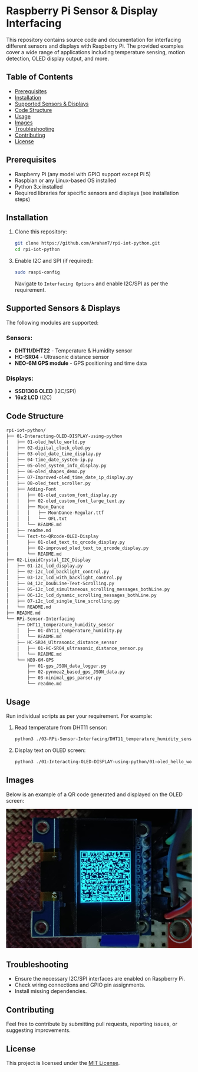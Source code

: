 # Raspberry Pi Sensor & Display Interfacing

This repository contains source code and documentation for interfacing different sensors and displays with Raspberry Pi. The provided examples cover a wide range of applications including temperature sensing, motion detection, OLED display output, and more.

## Table of Contents
- [Prerequisites](#prerequisites)
- [Installation](#installation)
- [Supported Sensors & Displays](#supported-sensors--displays)
- [Code Structure](#code-structure)
- [Usage](#usage)
- [Images](#images)
- [Troubleshooting](#troubleshooting)
- [Contributing](#contributing)
- [License](#license)

## Prerequisites
- Raspberry Pi (any model with GPIO support except Pi 5)
- Raspbian or any Linux-based OS installed
- Python 3.x installed
- Required libraries for specific sensors and displays (see installation steps)

## Installation
1. Clone this repository:
   ```bash
   git clone https://github.com/Araham7/rpi-iot-python.git
   cd rpi-iot-python
   ```
<!-- 2. Install required dependencies:
   ```bash
   pip install -r requirements.txt
   ``` -->
3. Enable I2C and SPI (if required):
   ```bash
   sudo raspi-config
   ```
   Navigate to `Interfacing Options` and enable I2C/SPI as per the requirement.

## Supported Sensors & Displays
The following modules are supported:

### Sensors:
- **DHT11/DHT22** - Temperature & Humidity sensor
- **HC-SR04** - Ultrasonic distance sensor
- **NEO-6M GPS module** - GPS positioning and time data

### Displays:
- **SSD1306 OLED** (I2C/SPI)
- **16x2 LCD** (I2C)
<!-- - **TFT Display** (SPI) -->

## Code Structure
```
rpi-iot-python/
├── 01-Interacting-OLED-DISPLAY-using-python
│   ├── 01-oled_hello_world.py
│   ├── 02-digital_clock_oled.py
│   ├── 03-oled_date_time_display.py
│   ├── 04-time_date_system-ip.py
│   ├── 05-oled_system_info_display.py
│   ├── 06-oled_shapes_demo.py
│   ├── 07-Improved-oled_time_date_ip_display.py
│   ├── 08-oled_text_scroller.py
│   ├── Adding-Font
│   │   ├── 01-oled_custom_font_display.py
│   │   ├── 02-oled_custom_font_large_text.py
│   │   ├── Moon_Dance
│   │   │   ├── MoonDance-Regular.ttf
│   │   │   └── OFL.txt
│   │   └── README.md
│   ├── readme.md
│   └── Text-to-QRcode-OLED-Display
│       ├── 01-oled_text_to_qrcode_display.py
│       ├── 02-improved_oled_text_to_qrcode_display.py
│       └── README.md
├── 02-LiquidCrystal_I2C_Display
│   ├── 01-i2c_lcd_display.py
│   ├── 02-i2c_lcd_backlight_control.py
│   ├── 03-i2c_lcd_with_backlight_control.py
│   ├── 04_i2c_DoubLine-Text-Scrolling.py
│   ├── 05-i2c_lcd_simultaneous_scrolling_messages_bothLine.py
│   ├── 06-i2c_lcd_dynamic_scrolling_messages_bothLine.py
│   ├── 07-i2c_lcd_single_line_scrolling.py
│   └── README.md
├── README.md
└── RPi-Sensor-Interfacing
    ├── DHT11_temperature_humidity_sensor
    │   ├── 01-dht11_temperature_humidity.py
    │   └── README.md
    ├── HC-SR04_Ultrasonic_distance_sensor
    │   ├── 01-HC-SR04_ultrasonic_distance_sensor.py
    │   └── README.md
    └── NEO-6M-GPS
        ├── 01-gps_JSON_data_logger.py
        ├── 02-pynmea2_based_gps_JSON_data.py
        ├── 03-minimal_gps_parser.py
        └── readme.md
```

## Usage
Run individual scripts as per your requirement. For example:

1. Read temperature from DHT11 sensor:
   ```bash
   python3 ./03-RPi-Sensor-Interfacing/DHT11_temperature_humidity_sensor/01-dht11_temperature_humidity.py
   ```
2. Display text on OLED screen:
   ```bash
   python3 ./01-Interacting-OLED-DISPLAY-using-python/01-oled_hello_world.py
   ```

## Images
Below is an example of a QR code generated and displayed on the OLED screen:

![QR Code on OLED Display](./IMAGES/QR_code.jpeg)

## Troubleshooting
- Ensure the necessary I2C/SPI interfaces are enabled on Raspberry Pi.
- Check wiring connections and GPIO pin assignments.
- Install missing dependencies.

## Contributing
Feel free to contribute by submitting pull requests, reporting issues, or suggesting improvements.

## License  
This project is licensed under the [MIT License](LICENSE).



